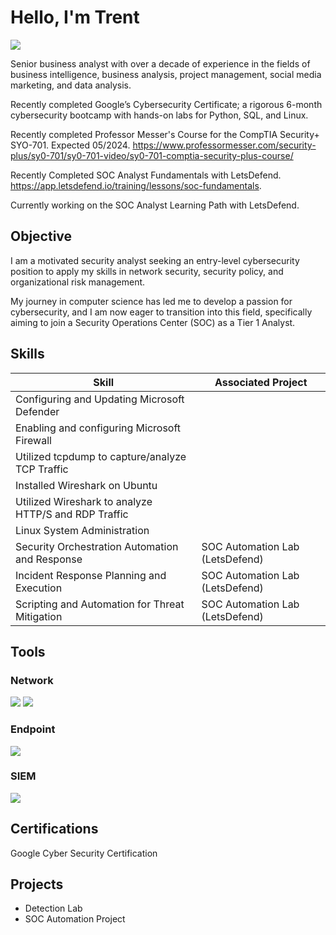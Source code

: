 # Hello, I'm Trent
<a href="https://linkedin.comin/trent-carpenter-759099247/"><img src="https://img.shields.io/badge/-LinkedIn-0072b1?&style=for-the-badge&logo=linkedin&logoColor=white" /></a>

Senior business analyst with over a decade of experience in the fields of business intelligence, business analysis, project management, social media marketing, and data analysis.

Recently completed Google’s Cybersecurity Certificate; a rigorous 6-month cybersecurity bootcamp with hands-on labs for Python, SQL, and Linux. 

Recently completed Professor Messer's Course for the CompTIA Security+ SYO-701. Expected 05/2024. https://www.professormesser.com/security-plus/sy0-701/sy0-701-video/sy0-701-comptia-security-plus-course/

Recently Completed SOC Analyst Fundamentals with LetsDefend.  https://app.letsdefend.io/training/lessons/soc-fundamentals.

Currently working on the SOC Analyst Learning Path with LetsDefend.

## Objective
I am a motivated security analyst seeking an entry-level cybersecurity position to apply my skills in network security, security policy, and organizational risk management.

My journey in computer science has led me to develop a passion for cybersecurity, and I am now eager to transition into this field, specifically aiming to join a Security Operations Center (SOC) as a Tier 1 Analyst.

## Skills


| Skill                                         | Associated Project         |
|-----------------------------------------------|----------------------------|
| Configuring and Updating Microsoft Defender   
| Enabling and configuring Microsoft Firewall    
| Utilized tcpdump to capture/analyze TCP Traffic
| Installed Wireshark on Ubuntu
| Utilized Wireshark to analyze HTTP/S and RDP Traffic     
| Linux System Administration                
| Security Orchestration Automation and Response | SOC Automation Lab (LetsDefend)
| Incident Response Planning and Execution | SOC Automation Lab (LetsDefend)
| Scripting and Automation for Threat Mitigation | SOC Automation Lab (LetsDefend)


## Tools


### Network
<div>
    <img src="https://img.shields.io/badge/-Wireshark-1679A7?&style=for-the-badge&logo=Wireshark&logoColor=white" />
    <img src="https://img.shields.io/badge/-Suricata-EF3B2D?&style=for-the-badge&logo=Suricata&logoColor=white" />
  
</div>

### Endpoint
<div>
    <img src="https://img.shields.io/badge/-Microsoft_Defender_for_Endpoint-00A4EF?&style=for-the-badge&logo=Microsoft&logoColor=white" />

</div>

### SIEM
<div>
    <img src="https://img.shields.io/badge/-Microsoft_Sentinel-0078D4?&style=for-the-badge&logo=Microsoft&logoColor=white" />
    

## Certifications

Google Cyber Security Certification

</div>

## Projects
- Detection Lab
- SOC Automation Project
